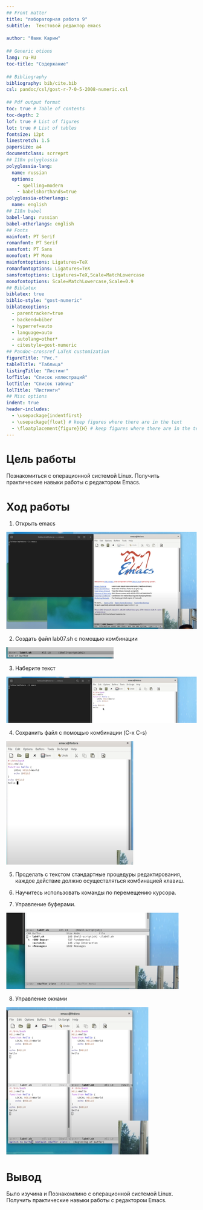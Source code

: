 ```yaml
---
## Front matter
title: "лабораторная работа 9"
subtitle:  Текстовой редактор emacs

author: "Фаик Карим"

## Generic otions
lang: ru-RU
toc-title: "Содержание"

## Bibliography
bibliography: bib/cite.bib
csl: pandoc/csl/gost-r-7-0-5-2008-numeric.csl

## Pdf output format
toc: true # Table of contents
toc-depth: 2
lof: true # List of figures
lot: true # List of tables
fontsize: 12pt
linestretch: 1.5
papersize: a4
documentclass: scrreprt
## I18n polyglossia
polyglossia-lang:
  name: russian
  options:
	- spelling=modern
	- babelshorthands=true
polyglossia-otherlangs:
  name: english
## I18n babel
babel-lang: russian
babel-otherlangs: english
## Fonts
mainfont: PT Serif
romanfont: PT Serif
sansfont: PT Sans
monofont: PT Mono
mainfontoptions: Ligatures=TeX
romanfontoptions: Ligatures=TeX
sansfontoptions: Ligatures=TeX,Scale=MatchLowercase
monofontoptions: Scale=MatchLowercase,Scale=0.9
## Biblatex
biblatex: true
biblio-style: "gost-numeric"
biblatexoptions:
  - parentracker=true
  - backend=biber
  - hyperref=auto
  - language=auto
  - autolang=other*
  - citestyle=gost-numeric
## Pandoc-crossref LaTeX customization
figureTitle: "Рис."
tableTitle: "Таблица"
listingTitle: "Листинг"
lofTitle: "Список иллюстраций"
lotTitle: "Список таблиц"
lolTitle: "Листинги"
## Misc options
indent: true
header-includes:
  - \usepackage{indentfirst}
  - \usepackage{float} # keep figures where there are in the text
  - \floatplacement{figure}{H} # keep figures where there are in the text
---
```


# Цель работы

Познакомиться с операционной системой Linux. Получить практические навыки работы с редактором Emacs.

# Ход работы

1. Открыть emacs

![изображение 1](image/image1.png)

2. Создать файл lab07.sh с помощью комбинации

![изображение 2](image/image2.png)

3. Наберите текст

![изображение 3](image/image3.png)

4. Сохранить файл с помощью комбинации  (C-x C-s)


![изображение 4](image/image4.png)

5. Проделать с текстом стандартные процедуры редактирования, каждое действие должно осуществляться комбинацией клавиш.

6. Научитесь использовать команды по перемещению курсора.
 
7. Управление буферами.

![изображение 7](image/image7.png)

8. Управление окнами

![изображение 8](image/image8.png)

# Вывод

Было изучина и Познакомлино с операционной системой Linux. Получить практические навыки работы с редактором Emacs.

